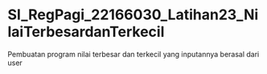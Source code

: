 # SI_RegPagi_22166030_Latihan23_NilaiTerbesardanTerkecil
Pembuatan program nilai terbesar dan terkecil yang inputannya berasal dari user
